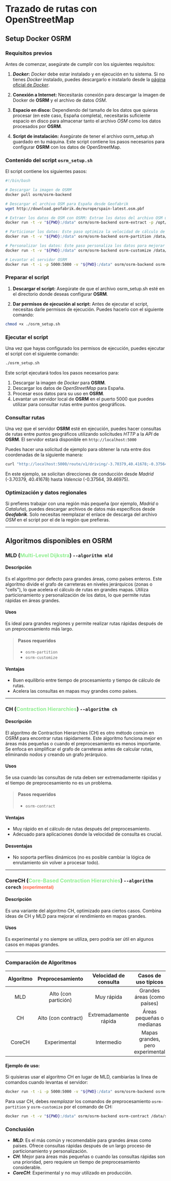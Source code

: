 # Trazado de rutas con OpenStreetMap

## Setup Docker OSRM

### Requisitos previos

Antes de comenzar, asegúrate de cumplir con los siguientes requisitos:

1. **_Docker_:** _Docker_ debe estar instalado y en ejecución en tu sistema. Si no tienes _Docker_ instalado, puedes descargarlo e instalarlo desde la [página oficial de _Docker_](https://www.docker.com/).

2. **Conexión a Internet:** Necesitarás conexión para descargar la imagen de Docker de **OSRM** y el archivo de datos _OSM_.

3. **Espacio en disco:** Dependiendo del tamaño de los datos que quieras procesar (en este caso, España completa), necesitarás suficiente espacio en disco para almacenar tanto el archivo _OSM_ como los datos procesados por **OSRM**.

4. **Script de instalación:** Asegúrate de tener el archivo osrm_setup.sh guardado en tu máquina. Este script contiene los pasos necesarios para configurar **OSRM** con los datos de OpenStreetMap.

### Contenido del script `osrm_setup.sh`

El script contiene los siguientes pasos:

```bash
#!/bin/bash

# Descargar la imagen de OSRM
docker pull osrm/osrm-backend

# Descargar el archivo OSM para España desde Geofabrik
wget http://download.geofabrik.de/europe/spain-latest.osm.pbf

# Extraer los datos de OSM con OSRM: Extrae los datos del archivo OSM usando el perfil de conducción (car.lua)
docker run -t -v "${PWD}:/data" osrm/osrm-backend osrm-extract -p /opt/car.lua /data/spain-latest.osm.pbf

# Particionar los datos: Este paso optimiza la velocidad de cálculo de rutas en grandes regiones como España
docker run -t -v "${PWD}:/data" osrm/osrm-backend osrm-partition /data/spain-latest.osrm

# Personalizar los datos: Este paso personaliza los datos para mejorar el rendimiento de enrutamiento
docker run -t -v "${PWD}:/data" osrm/osrm-backend osrm-customize /data/spain-latest.osrm

# Levantar el servidor OSRM
docker run -t -i -p 5000:5000 -v "${PWD}:/data" osrm/osrm-backend osrm-routed --algorithm mld /data/spain-latest.osrm
```

### Preparar el script

1. **Descargar el script:** Asegúrate de que el archivo osrm_setup.sh esté en el directorio donde deseas configurar **OSRM**.

2. **Dar permisos de ejecución al script:** Antes de ejecutar el script, necesitas darle permisos de ejecución. Puedes hacerlo con el siguiente comando:

```bash
chmod +x ./osrm_setup.sh
```

### Ejecutar el script

Una vez que hayas configurado los permisos de ejecución, puedes ejecutar el script con el siguiente comando:

```bash
./osrm_setup.sh
```

Este script ejecutará todos los pasos necesarios para:

1. Descargar la imagen de _Docker_ para **OSRM**.
2. Descargar los datos de _OpenStreetMap_ para España.
3. Procesar esos datos para su uso en **OSRM**.
4. Levantar un servidor local de **OSRM** en el puerto 5000 que puedes utilizar para consultar rutas entre puntos geográficos.

### Consultar rutas

Una vez que el servidor **OSRM** esté en ejecución, puedes hacer consultas de rutas entre puntos geográficos utilizando solicitudes _HTTP_ a la _API_ de **OSRM**. El servidor estará disponible en `http://localhost:5000`

Puedes hacer una solicitud de ejemplo para obtener la ruta entre dos coordenadas de la siguiente manera:

```bash
curl "http://localhost:5000/route/v1/driving/-3.70379,40.41678;-0.37564,39.46975?overview=false"
```

En este ejemplo, se solicitan direcciones de conducción desde _Madrid_ (-3.70379, 40.41678) hasta _Valencia_ (-0.37564, 39.46975).

### Optimización y datos regionales
Si prefieres trabajar con una región más pequeña (por ejemplo, _Madrid_ o _Cataluña_), puedes descargar archivos de datos más específicos desde **_Geofabrik_**. Solo necesitas reemplazar el enlace de descarga del archivo _OSM_ en el script por el de la región que prefieras.

---

## Algoritmos disponibles en OSRM

### MLD (<span style="color: lightgreen;">Multi-Level Dijkstra</span>) `--algorithm mld`

#### Descripción

Es el algoritmo por defecto para grandes áreas, como países enteros. Este algoritmo divide el grafo de carreteras en niveles jerárquicos (zonas o "cells"), lo que acelera el cálculo de rutas en grandes mapas. Utiliza particionamiento y personalización de los datos, lo que permite rutas rápidas en áreas grandes.

#### Usos

Es ideal para grandes regiones y permite realizar rutas rápidas después de un preprocesamiento más largo.

> #### Pasos requeridos
>
> - `osrm-partition`
> - `osrm-customize`

#### Ventajas

- Buen equilibrio entre tiempo de procesamiento y tiempo de cálculo de rutas.
- Acelera las consultas en mapas muy grandes como países.

---

### CH (<span style="color: lightgreen;">Contraction Hierarchies</span>) `--algorithm ch`

#### Descripción

El algoritmo de Contraction Hierarchies (CH) es otro método común en OSRM para encontrar rutas rápidamente. Este algoritmo funciona mejor en áreas más pequeñas o cuando el preprocesamiento es menos importante. Se enfoca en simplificar el grafo de carreteras antes de calcular rutas, eliminando nodos y creando un grafo jerárquico.

#### Usos

Se usa cuando las consultas de ruta deben ser extremadamente rápidas y el tiempo de preprocesamiento no es un problema.

> #### Pasos requeridos
>
> - `osrm-contract`

#### Ventajas

- Muy rápido en el cálculo de rutas después del preprocesamiento.
- Adecuado para aplicaciones donde la velocidad de consulta es crucial.

#### Desventajas

- No soporta perfiles dinámicos (no es posible cambiar la lógica de enrutamiento sin volver a procesar todo).

---

### CoreCH (<span style="color: lightgreen;">Core-Based Contraction Hierarchies</span>) `--algorithm corech` <small style="color: tomato;">(experimental)</small>

#### Descripción

Es una variante del algoritmo CH, optimizado para ciertos casos. Combina ideas de CH y MLD para mejorar el rendimiento en mapas grandes.

#### Usos

Es experimental y no siempre se utiliza, pero podría ser útil en algunos casos en mapas grandes.

---

### Comparación de Algoritmos

| Algoritmo |   Preprocesamiento   | Velocidad de consulta |       Casos de uso típicos       |
| :-------: | :------------------: | :-------------------: | :------------------------------: |
|    MLD    | Alto (con partición) |      Muy rápida       |   Grandes áreas (como países)    |
|    CH     | Alto (con contract)  | Extremadamente rápida |    Áreas pequeñas o medianas     |
|  CoreCH   |     Experimental     |      Intermedio       | Mapas grandes, pero experimental |

#### Ejemplo de uso:

Si quisieras usar el algoritmo CH en lugar de MLD, cambiarías la línea de comandos cuando levantas el servidor:

```bash
docker run -t -i -p 5000:5000 -v "${PWD}:/data" osrm/osrm-backend osrm-routed --algorithm ch /data/spain-latest.osrm
```

Para usar CH, debes _reemplazar_ los comandos de preprocesamiento `osrm-partition` y `osrm-customize` por el comando de CH:

```bash
docker run -t -v "${PWD}:/data" osrm/osrm-backend osrm-contract /data/spain-latest.osrm
```

### Conclusión

- **_MLD_**: Es el más común y recomendable para grandes áreas como países. Ofrece consultas rápidas después de un largo proceso de particionamiento y personalización.
- **_CH_**: Mejor para áreas más pequeñas o cuando las consultas rápidas son una prioridad, pero requiere un tiempo de preprocesamiento considerable.
- **_CoreCH_**: Experimental y no muy utilizado en producción.
